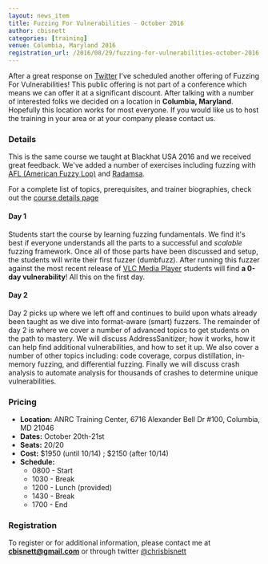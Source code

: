 ```yaml
---
layout: news_item
title: Fuzzing For Vulnerabilities - October 2016
author: cbisnett
categories: [training]
venue: Columbia, Maryland 2016
registration_url: /2016/08/29/fuzzing-for-vulnerabilities-october-2016
---
```


After a great response on [Twitter](https://twitter.com/chrisbisnett/status/765715921491136512) I've scheduled another offering of Fuzzing For Vulnerabilities! This public offering is not part of a conference which means we can offer it at a significant discount. After talking with a number of interested folks we decided on a location in **Columbia, Maryland**. Hopefully this location works for most everyone. If you would like us to host the training in your area or at your company please contact us.

### Details

This is the same course we taught at Blackhat USA 2016 and we received great feedback. We've added a number of exercises including fuzzing with [AFL (American Fuzzy Lop)](http://lcamtuf.coredump.cx/afl/) and [Radamsa](https://github.com/aoh/radamsa).

For a complete list of topics, prerequisites, and trainer biographies, check out the [course details page](/ffv)

#### Day 1

Students start the course by learning fuzzing fundamentals. We find it's best if everyone understands all the parts to a successful and *scalable* fuzzing framework. Once all of those parts have been discussed and setup, the students will write their first fuzzer (dumbfuzz). After running this fuzzer against the most recent release of [VLC Media Player](http://www.videolan.org/vlc/download-windows.html) students will find **a 0-day vulnerability**! All this on the first day.

#### Day 2

Day 2 picks up where we left off and continues to build upon whats already been taught as we dive into format-aware (smart) fuzzers. The remainder of day 2 is where we cover a number of advanced topics to get students on the path to mastery. We will discuss AddressSanitizer; how it works, how it can help find additional vulnerabilities, and how to set it up. We also cover a number of other topics including: code coverage, corpus distillation, in-memory fuzzing, and differential fuzzing. Finally we will discuss crash analysis to automate analysis for thousands of crashes to determine unique vulnerabilities.

### Pricing

- **Location:** ANRC Training Center, 6716 Alexander Bell Dr #100, Columbia, MD 21046
- **Dates:** October 20th-21st
- **Seats:** 20/20
- **Cost:** $1950 (until 10/14) ; $2150 (after 10/14)
- **Schedule:**
    - 0800 - Start
    - 1030 - Break
    - 1200 - Lunch (provided)
    - 1430 - Break
    - 1700 - End

### Registration

To register or for additional information, please contact me at **cbisnett@gmail.com** or through twitter [@chrisbisnett](https://twitter.com/chrisbisnett)
